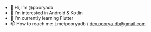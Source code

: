 - 👋 Hi, I’m @pooryadb
- 👀 I’m interested in Android & Kotlin
- 🌱 I’m currently learning Flutter
- 📫 How to reach me: t.me/pooryadb / dev.poorya.db@gmail.com

<!---
pooryadb/pooryadb is a ✨ special ✨ repository because its `README.md` (this file) appears on your GitHub profile.
You can click the Preview link to take a look at your changes.
--->
